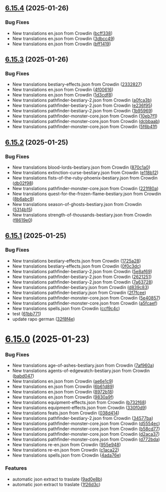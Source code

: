 ## [6.15.4](https://github.com/allnnde/pf2e-esp-translation/compare/v6.15.3...v6.15.4) (2025-01-26)


### Bug Fixes

* New translations en.json from Crowdin ([bcff338](https://github.com/allnnde/pf2e-esp-translation/commit/bcff33824772cf34d37d0a602066c92096753aac))
* New translations en.json from Crowdin ([3dbcc49](https://github.com/allnnde/pf2e-esp-translation/commit/3dbcc495dc6029e5c800784e0b25cf8cc990a8c0))
* New translations en.json from Crowdin ([bff1419](https://github.com/allnnde/pf2e-esp-translation/commit/bff1419127ce7ce020c27d595c5e4472fdd34424))



## [6.15.3](https://github.com/allnnde/pf2e-esp-translation/compare/v6.15.2...v6.15.3) (2025-01-26)


### Bug Fixes

* New translations bestiary-effects.json from Crowdin ([2332827](https://github.com/allnnde/pf2e-esp-translation/commit/233282770b6352c7769a3ed0a196ff10a3904c98))
* New translations en.json from Crowdin ([4f00616](https://github.com/allnnde/pf2e-esp-translation/commit/4f00616ea591b8650c9af587e67472d27624b7c7))
* New translations en.json from Crowdin ([1d3cdf8](https://github.com/allnnde/pf2e-esp-translation/commit/1d3cdf8c4f46eafe89bbb6224d03f60d479e0e75))
* New translations pathfinder-bestiary-2.json from Crowdin ([a0fca3b](https://github.com/allnnde/pf2e-esp-translation/commit/a0fca3bb9f5dba4a45821f9a964bff5d0187016e))
* New translations pathfinder-bestiary-2.json from Crowdin ([e236f95](https://github.com/allnnde/pf2e-esp-translation/commit/e236f9556869987cec22a614b4562662d4092135))
* New translations pathfinder-bestiary-2.json from Crowdin ([1b95969](https://github.com/allnnde/pf2e-esp-translation/commit/1b95969e1ed0dcbedef2f08c609b0d2633acc34c))
* New translations pathfinder-monster-core.json from Crowdin ([10eb7f1](https://github.com/allnnde/pf2e-esp-translation/commit/10eb7f1bbb77f3b6fef3ddeac07cc7e1cfdd8d73))
* New translations pathfinder-monster-core.json from Crowdin ([dcbbaab](https://github.com/allnnde/pf2e-esp-translation/commit/dcbbaabbd95ba711d444e5c645fdb6af09b358d8))
* New translations pathfinder-monster-core.json from Crowdin ([5f6b41f](https://github.com/allnnde/pf2e-esp-translation/commit/5f6b41f02f10e6b019814417d0d4201086a58bf4))



## [6.15.2](https://github.com/allnnde/pf2e-esp-translation/compare/v6.15.1...v6.15.2) (2025-01-25)


### Bug Fixes

* New translations blood-lords-bestiary.json from Crowdin ([870c1a0](https://github.com/allnnde/pf2e-esp-translation/commit/870c1a095a1c167873b44afd39519ee28762c54a))
* New translations extinction-curse-bestiary.json from Crowdin ([e118b12](https://github.com/allnnde/pf2e-esp-translation/commit/e118b125fa6ea1ea2aa6508ddd57a86adb3cd764))
* New translations fists-of-the-ruby-phoenix-bestiary.json from Crowdin ([db02f98](https://github.com/allnnde/pf2e-esp-translation/commit/db02f98f313827a15cc93ecd16d69574abfc8793))
* New translations pathfinder-monster-core.json from Crowdin ([221f80a](https://github.com/allnnde/pf2e-esp-translation/commit/221f80a94b2002bdeb9599548eb2ae5737f8effd))
* New translations quest-for-the-frozen-flame-bestiary.json from Crowdin ([8b6abc9](https://github.com/allnnde/pf2e-esp-translation/commit/8b6abc9714245cc6ac92966063a9e40b5c71b660))
* New translations season-of-ghosts-bestiary.json from Crowdin ([5314b15](https://github.com/allnnde/pf2e-esp-translation/commit/5314b15f751efa91e0780fe21d309284e6176f27))
* New translations strength-of-thousands-bestiary.json from Crowdin ([f8619e0](https://github.com/allnnde/pf2e-esp-translation/commit/f8619e01b9bfa2123098843d11d7dfca9c12f6ac))



## [6.15.1](https://github.com/allnnde/pf2e-esp-translation/compare/v6.15.0...v6.15.1) (2025-01-25)


### Bug Fixes

* New translations bestiary-effects.json from Crowdin ([1725a28](https://github.com/allnnde/pf2e-esp-translation/commit/1725a285acc1e63ddd27ff259a3df9d1cf7f1955))
* New translations bestiary-effects.json from Crowdin ([0f0c3dc](https://github.com/allnnde/pf2e-esp-translation/commit/0f0c3dc2d9890f81c9cf682f0ef2542de82e761c))
* New translations pathfinder-bestiary-2.json from Crowdin ([5e8af69](https://github.com/allnnde/pf2e-esp-translation/commit/5e8af69973bf792abd3dd3f6c780344852244dc2))
* New translations pathfinder-bestiary-2.json from Crowdin ([2621251](https://github.com/allnnde/pf2e-esp-translation/commit/262125159aa5786dd9cddd284bad5b6adec0097c))
* New translations pathfinder-bestiary-2.json from Crowdin ([7a63728](https://github.com/allnnde/pf2e-esp-translation/commit/7a637286ab4885ddc6f4b132af4aad687cce064d))
* New translations pathfinder-bestiary.json from Crowdin ([d839c83](https://github.com/allnnde/pf2e-esp-translation/commit/d839c8332356b9f8cdca32f97a4b955606145e24))
* New translations pathfinder-bestiary.json from Crowdin ([2f7fcee](https://github.com/allnnde/pf2e-esp-translation/commit/2f7fcee0fe630380c5589ce6034f312f99bd40ae))
* New translations pathfinder-monster-core.json from Crowdin ([5e40857](https://github.com/allnnde/pf2e-esp-translation/commit/5e4085794ee3b80ce41da73ab686b8ebd1345593))
* New translations pathfinder-monster-core.json from Crowdin ([a5fcaef](https://github.com/allnnde/pf2e-esp-translation/commit/a5fcaef392f597eb3f20cf8fcc269c8bc5e012e5))
* New translations spells.json from Crowdin ([ccf9c4c](https://github.com/allnnde/pf2e-esp-translation/commit/ccf9c4c2f36aec6501bca26ed704916a7e9dc437))
* test ([61bb771](https://github.com/allnnde/pf2e-esp-translation/commit/61bb771ed5a982bca20211341322533643a3e772))
* update rapo german ([32f8f4e](https://github.com/allnnde/pf2e-esp-translation/commit/32f8f4e01a18e3783b3dee2e138312fb94505707))



# [6.15.0](https://github.com/allnnde/pf2e-esp-translation/compare/v6.14.1...v6.15.0) (2025-01-23)


### Bug Fixes

* New translations age-of-ashes-bestiary.json from Crowdin ([7af960a](https://github.com/allnnde/pf2e-esp-translation/commit/7af960a765f013da1934e3207f4e91df166082a3))
* New translations agents-of-edgewatch-bestiary.json from Crowdin ([babd047](https://github.com/allnnde/pf2e-esp-translation/commit/babd047c7d7553db9ef9b237a1e93eff2ef17af8))
* New translations en.json from Crowdin ([ae6e1c9](https://github.com/allnnde/pf2e-esp-translation/commit/ae6e1c9a26c7fc8e328ddec262c7224a02f40f1b))
* New translations en.json from Crowdin ([6b61d89](https://github.com/allnnde/pf2e-esp-translation/commit/6b61d8906dafc2e992acc079b035dddc273c920b))
* New translations en.json from Crowdin ([8972b18](https://github.com/allnnde/pf2e-esp-translation/commit/8972b18072261b30a09163addf4f3dce9e67d38e))
* New translations en.json from Crowdin ([9830a9f](https://github.com/allnnde/pf2e-esp-translation/commit/9830a9fb4c7fc43cecb9b7229922a5b2dd8b7c74))
* New translations equipment-effects.json from Crowdin ([b732f68](https://github.com/allnnde/pf2e-esp-translation/commit/b732f68adf812e6d8e730c6228a79e1dfa9afcc4))
* New translations equipment-effects.json from Crowdin ([330f0d9](https://github.com/allnnde/pf2e-esp-translation/commit/330f0d9a6c42227ca9508e45ba1315ed9b03cd98))
* New translations feats.json from Crowdin ([038d414](https://github.com/allnnde/pf2e-esp-translation/commit/038d414b30972d15ed79d89dd35d5c5e3e963a7d))
* New translations pathfinder-bestiary-2.json from Crowdin ([34577ba](https://github.com/allnnde/pf2e-esp-translation/commit/34577ba56168b96c794423eb98e6155bb06ac82e))
* New translations pathfinder-monster-core.json from Crowdin ([d5554ec](https://github.com/allnnde/pf2e-esp-translation/commit/d5554ec5b2462b4704e5470c35b4ffc683ea08b1))
* New translations pathfinder-monster-core.json from Crowdin ([b58cd77](https://github.com/allnnde/pf2e-esp-translation/commit/b58cd77cde8ddfab709d94b4723869a701192a11))
* New translations pathfinder-monster-core.json from Crowdin ([d2aca37](https://github.com/allnnde/pf2e-esp-translation/commit/d2aca37bef3aeabf8934bac7172098bdcbdc9fe2))
* New translations pathfinder-monster-core.json from Crowdin ([d772bda](https://github.com/allnnde/pf2e-esp-translation/commit/d772bda8e7ef0185fe68bfca960eb97db58629c3))
* New translations re-en.json from Crowdin ([955e948](https://github.com/allnnde/pf2e-esp-translation/commit/955e948552863f1628b20ff27c8bcdcab688eb0c))
* New translations re-en.json from Crowdin ([c1aca22](https://github.com/allnnde/pf2e-esp-translation/commit/c1aca2258196afe984f8ec6addec5a3005418f45))
* New translations spells.json from Crowdin ([4ada76e](https://github.com/allnnde/pf2e-esp-translation/commit/4ada76e173737d2469b566bb3641c1e56f274635))


### Features

* automatic json extract to traslate ([9ad0e8b](https://github.com/allnnde/pf2e-esp-translation/commit/9ad0e8b1a62ebb2321851513d0ccf9781a29aa16))
* automatic json extract to traslate ([1f26d3c](https://github.com/allnnde/pf2e-esp-translation/commit/1f26d3c84ef013e7ea713467bbd191e65c4a3746))



